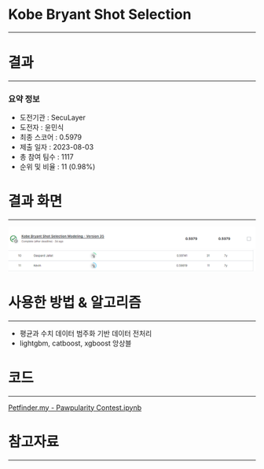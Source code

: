 # Kobe Bryant Shot Selection
-----------------------------------
# 결과
-----------------------------------
### 요약 정보
  * 도전기관 : SecuLayer
  * 도전자 : 윤민식
  * 최종 스코어 : 0.5979
  * 제출 일자 : 2023-08-03
  * 총 참여 팀수 : 1117
  * 순위 및 비율 : 11 (0.98%)
# 결과 화면
-----------------------------------
![score](./img/score.PNG)
![rank](./img/rank.PNG)
# 사용한 방법 & 알고리즘
----------------------------------
  * 평균과 수치 데이터 범주화 기반 데이터 전처리
  * lightgbm, catboost, xgboost 앙상블
# 코드
----------------------------------
[Petfinder.my - Pawpularity Contest.ipynb](https://github.com/yms0606/SecuLayer/blob/main/PetFinder.my%20-%20Pawpularity%20Contest/Petfinder.my%20-%20Pawpularity%20Contest.ipynb)
# 참고자료
----------------------------------
